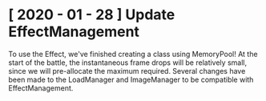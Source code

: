 # [ 2020 - 01 - 28 ]  Update EffectManagement

 To use the Effect, we've finished creating a class using MemoryPool!
At the start of the battle, the instantaneous frame drops will be relatively small, 
since we will pre-allocate the maximum required. Several changes have been made to the LoadManager 
and ImageManager to be compatible with EffectManagement.
